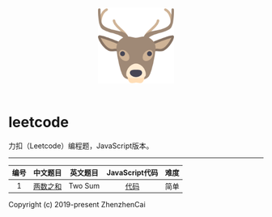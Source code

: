 <p align="center">
  <br>
  <img width="150" src="./LeetCode.png" alt="logo">
  <br>
  <br>
</p>

# leetcode
力扣（Leetcode）编程题，JavaScript版本。

---

| 编号 | 中文题目 | 英文题目 | JavaScript代码 | 难度 |
|:---:|:---:|:---:|:---:|:---:|
| 1 | [两数之和](https://leetcode-cn.com/problems/two-sum/) | Two Sum | [代码](https://github.com/zhenzhencai/leetcode/blob/master/JavaScriptCode/001.js) | 简单 |

Copyright (c) 2019-present ZhenzhenCai
